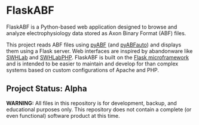 # FlaskABF
FlaskABF is a Python-based web application designed to browse and analyze electrophysiology data stored as Axon Binary Format (ABF) files. 

This project reads ABF files using [pyABF](https://github.com/swharden/pyABF) (and [pyABFauto](https://github.com/swharden/pyABFauto)) and displays them using a Flask server. Web interfaces are inspired by abandonware like [SWHLab](https://github.com/swharden/SWHLab) and [SWHLabPHP](https://github.com/swharden/SWHLabPHP). FlaskABF is built on the [Flask microframework](http://flask.pocoo.org) and is intended to be easier to maintain and develop for than complex systems based on custom configurations of Apache and PHP.

## Project Status: Alpha
**WARNING:** All files in this repository is for development, backup, and educational purposes only. This repository does not contain a complete (or even functional) software product at this time.